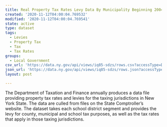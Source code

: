 ```yaml
---
title: Real Property Tax Rates Levy Data By Municipality Beginning 2004
created: '2020-11-12T04:00:04.769532'
modified: '2020-11-12T04:00:04.769541'
state: active
type: dataset
tags:
  - Levies
  - Property Tax
  - Tax
  - Tax Rates
groups:
  - Local Government
csv_url: 'https://data.ny.gov/api/views/iq85-sdzs/rows.csv?accessType=DOWNLOAD'
json_url: 'https://data.ny.gov/api/views/iq85-sdzs/rows.json?accessType=DOWNLOAD'
layout: post

---
```

The Department of Taxation and Finance annually produces a data file providing property tax rates and levies for the taxing jurisdictions in New York State.  The data are culled from files on the State Comptroller’s website.  The dataset takes each school district segment and provides the levy for county, municipal and school tax purposes, as well as the tax rates that apply in those taxing jurisdictions.
